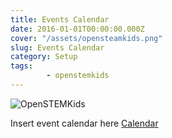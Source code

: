 ```yaml
---
title: Events Calendar
date: 2016-01-01T00:00:00.000Z
cover: "/assets/opensteamkids.png"
slug: Events Calendar
category: Setup
tags:
        - openstemkids
---
```

![OpenSTEMKids](/assets/opensteamkids.png)


Insert event calendar here
            [Calendar](https://calendar.google.com/calendar/embed?src=3t2rr6k7t202dbk6nnpoht49eo%40group.calendar.google.com&ctz=Europe%2FDublin)

